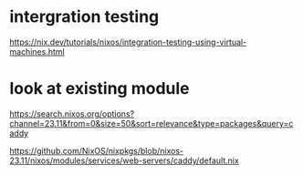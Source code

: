 
# intergration testing

https://nix.dev/tutorials/nixos/integration-testing-using-virtual-machines.html

# look at existing module
https://search.nixos.org/options?channel=23.11&from=0&size=50&sort=relevance&type=packages&query=caddy

https://github.com/NixOS/nixpkgs/blob/nixos-23.11/nixos/modules/services/web-servers/caddy/default.nix
